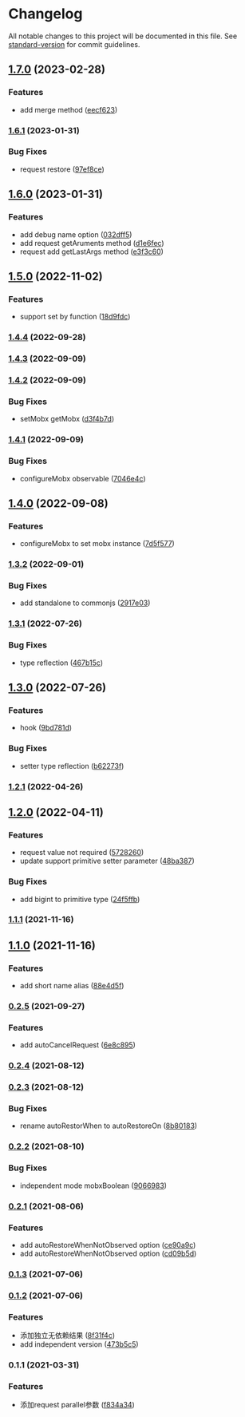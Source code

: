 # Changelog

All notable changes to this project will be documented in this file. See [standard-version](https://github.com/conventional-changelog/standard-version) for commit guidelines.

## [1.7.0](https://github.com/superwf/mobx-value/compare/v1.6.1...v1.7.0) (2023-02-28)


### Features

* add merge method ([eecf623](https://github.com/superwf/mobx-value/commit/eecf623309bee082a6822962b1ea6d4f8281a173))

### [1.6.1](https://github.com/superwf/mobx-value/compare/v1.6.0...v1.6.1) (2023-01-31)


### Bug Fixes

* request restore ([97ef8ce](https://github.com/superwf/mobx-value/commit/97ef8ce51e5a650a6efd4d311396870cda59d42e))

## [1.6.0](https://github.com/superwf/mobx-value/compare/v1.5.0...v1.6.0) (2023-01-31)


### Features

* add debug name option ([032dff5](https://github.com/superwf/mobx-value/commit/032dff55796dd69be5ab685ef934dc6ff1bbea84))
* add request getAruments method ([d1e6fec](https://github.com/superwf/mobx-value/commit/d1e6fec0e89c4957ea2ce6c3ab4b9da0caad2f77))
* request add getLastArgs method ([e3f3c60](https://github.com/superwf/mobx-value/commit/e3f3c609a4e159e5a0297581f066ad915132a613))

## [1.5.0](https://github.com/superwf/mobx-value/compare/v1.4.4...v1.5.0) (2022-11-02)


### Features

* support set by function ([18d9fdc](https://github.com/superwf/mobx-value/commit/18d9fdcfebb25143629b7c3c17c0fbf0e5e3369e))

### [1.4.4](https://github.com/superwf/mobx-value/compare/v1.4.3...v1.4.4) (2022-09-28)

### [1.4.3](https://github.com/superwf/mobx-value/compare/v1.4.2...v1.4.3) (2022-09-09)

### [1.4.2](https://github.com/superwf/mobx-value/compare/v1.4.1...v1.4.2) (2022-09-09)


### Bug Fixes

* setMobx getMobx ([d3f4b7d](https://github.com/superwf/mobx-value/commit/d3f4b7dad5c1dae2e8073d27f58852b8c7de3f43))

### [1.4.1](https://github.com/superwf/mobx-value/compare/v1.4.0...v1.4.1) (2022-09-09)


### Bug Fixes

* configureMobx observable ([7046e4c](https://github.com/superwf/mobx-value/commit/7046e4c87810a91f5ac002a119b7ba804298c27c))

## [1.4.0](https://github.com/superwf/mobx-value/compare/v1.3.2...v1.4.0) (2022-09-08)


### Features

* configureMobx to set mobx instance ([7d5f577](https://github.com/superwf/mobx-value/commit/7d5f577cc6988ca800317bdf8af19c1bed13b6f7))

### [1.3.2](https://github.com/superwf/mobx-value/compare/v1.3.1...v1.3.2) (2022-09-01)


### Bug Fixes

* add standalone to commonjs ([2917e03](https://github.com/superwf/mobx-value/commit/2917e03dbd595b33e8fd4c48065374f97e88c5f0))

### [1.3.1](https://github.com/superwf/mobx-value/compare/v1.3.0...v1.3.1) (2022-07-26)


### Bug Fixes

* type reflection ([467b15c](https://github.com/superwf/mobx-value/commit/467b15c2314178ae07314344f3578a3bfa444c4d))

## [1.3.0](https://github.com/superwf/mobx-value/compare/v1.2.1...v1.3.0) (2022-07-26)


### Features

* hook ([9bd781d](https://github.com/superwf/mobx-value/commit/9bd781d5bb599c96c15507af891458fdb8c9d0bf))


### Bug Fixes

* setter type reflection ([b62273f](https://github.com/superwf/mobx-value/commit/b62273f9acc0ac1ad990cc4a4e0b7051dfc4415d))

### [1.2.1](https://github.com/superwf/mobx-value/compare/v1.2.0...v1.2.1) (2022-04-26)

## [1.2.0](https://github.com/superwf/mobx-value/compare/v1.1.1...v1.2.0) (2022-04-11)


### Features

* request value not required ([5728260](https://github.com/superwf/mobx-value/commit/57282602459ca1730f3483143be5f5fb002bce21))
* update support primitive setter parameter ([48ba387](https://github.com/superwf/mobx-value/commit/48ba38740ae3435029585f3a82210b6b246fefe4))


### Bug Fixes

* add bigint to primitive type ([24f5ffb](https://github.com/superwf/mobx-value/commit/24f5ffba2c4b64ec727db7cbb253cdebf85aaac3))

### [1.1.1](https://github.com/superwf/mobx-value/compare/v1.1.0...v1.1.1) (2021-11-16)

## [1.1.0](https://github.com/superwf/mobx-value/compare/v1.0.0...v1.1.0) (2021-11-16)


### Features

* add short name alias ([88e4d5f](https://github.com/superwf/mobx-value/commit/88e4d5ff3c6832911d57f9a03a722642d4d7820a))

### [0.2.5](https://github.com/superwf/mobx-value/compare/v0.2.4...v0.2.5) (2021-09-27)


### Features

* add autoCancelRequest ([6e8c895](https://github.com/superwf/mobx-value/commit/6e8c895d479121e1fbfc2d5cd001b94e5806125f))

### [0.2.4](https://github.com/superwf/mobx-value/compare/v0.2.3...v0.2.4) (2021-08-12)

### [0.2.3](https://github.com/superwf/mobx-value/compare/v0.2.2...v0.2.3) (2021-08-12)


### Bug Fixes

* rename autoRestorWhen to autoRestoreOn ([8b80183](https://github.com/superwf/mobx-value/commit/8b8018337dc8ffa2ff222564ee30a995b205ab18))

### [0.2.2](https://github.com/superwf/mobx-value/compare/v0.2.1...v0.2.2) (2021-08-10)


### Bug Fixes

* independent mode mobxBoolean ([9066983](https://github.com/superwf/mobx-value/commit/9066983873911b1fcda399b240a371d3df35b656))

### [0.2.1](https://github.com/superwf/mobx-value/compare/v0.1.3...v0.2.1) (2021-08-06)


### Features

* add autoRestoreWhenNotObserved option ([ce90a9c](https://github.com/superwf/mobx-value/commit/ce90a9cd825f1585b92784f9e0428ce355eda469))
* add autoRestoreWhenNotObserved option ([cd09b5d](https://github.com/superwf/mobx-value/commit/cd09b5d23503d1b5c1744e9122beebc072e51d76))

### [0.1.3](https://github.com/superwf/mobx-value/compare/v0.1.2...v0.1.3) (2021-07-06)

### [0.1.2](https://github.com/superwf/mobx-value/compare/v0.1.1...v0.1.2) (2021-07-06)


### Features

* 添加独立无依赖结果 ([8f31f4c](https://github.com/superwf/mobx-value/commit/8f31f4c767b5b4fbca3decabed22de0f31451887))
* add independent version ([473b5c5](https://github.com/superwf/mobx-value/commit/473b5c5f1ac9ba6c20e1b5126842c576427bb558))

### 0.1.1 (2021-03-31)


### Features

* 添加request parallel参数 ([f834a34](https://github.com/superwf/mobx-value/commit/f834a34a5a7d87ac9045efdb9ad9e43a893ffeda))
